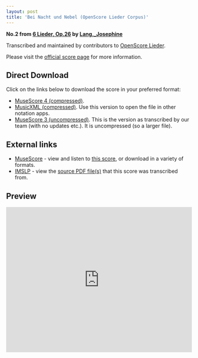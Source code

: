 ```yaml
---
layout: post
title: 'Bei Nacht und Nebel (OpenScore Lieder Corpus)'
---
```


__No.2 from [6 Lieder, Op.26](https://fourscoreandmore.org/OpenScore/Lang%2C_Josephine/6_Lieder%2C_Op.26/) by [Lang,_Josephine](https://fourscoreandmore.org/OpenScore/Lang%2C_Josephine)__

Transcribed and maintained by contributors to [OpenScore Lieder].

Please visit the [official score page] for more information.

[official score page]: https://musescore.com/openscore-lieder-corpus/scores/6117552
[OpenScore Lieder]: https://musescore.com/openscore-lieder-corpus

## Direct Download

Click on the links below to download the score in your preferred format:
- [MuseScore 4 (compressed)](https://fourscoreandmore.org/OpenScore/Lang%2C_Josephine/6_Lieder%2C_Op.26/2_Bei_Nacht_und_Nebel.mscz).
- [MusicXML (compressed)](https://fourscoreandmore.org/OpenScore/Lang%2C_Josephine/6_Lieder%2C_Op.26/2_Bei_Nacht_und_Nebel.mxl). Use this version to open the file in other notation apps.
- [MuseScore 3 (uncompressed)](https://raw.githubusercontent.com/OpenScore/Lieder/refs/heads/main/scores/Lang%2C_Josephine/6_Lieder%2C_Op.26/2_Bei_Nacht_und_Nebel/lc6117552.mscx). This is the version as transcribed by our team (with no updates etc.). It is uncompressed (so a larger file).

## External links

- [MuseScore] - view and listen to [this score][MuseScore], or download in a variety of formats.
- [IMSLP] - view the [source PDF file(s)][IMSLP] that this score was transcribed from.

[MuseScore]: https://musescore.com/score/6117552
[IMSLP]: https://imslp.org/wiki/Special:ReverseLookup/617266

## Preview

<iframe width="100%" height="394" src="https://musescore.com/openscore-lieder-corpus/scores/6117552/embed" frameborder="0" allowfullscreen allow="autoplay; fullscreen"></iframe>
